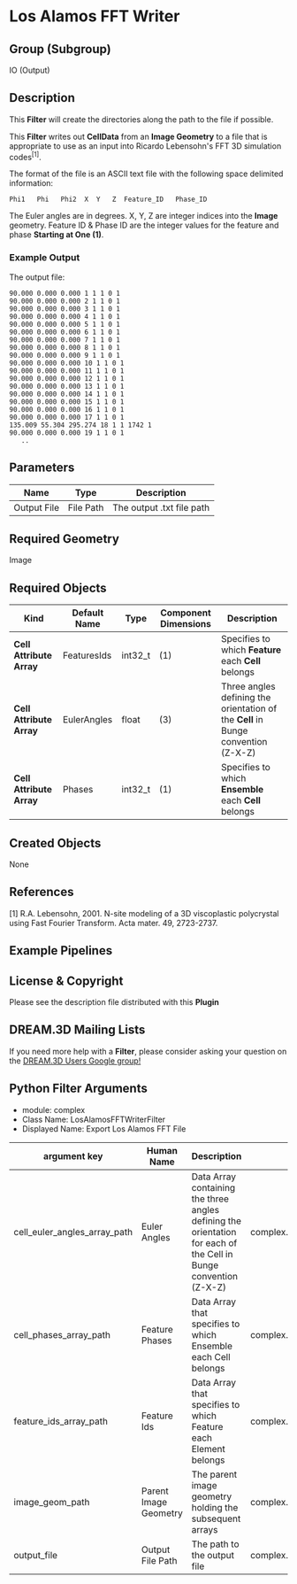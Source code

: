 # Los Alamos FFT Writer

## Group (Subgroup)

IO (Output)

## Description

This **Filter** will create the directories along the path to the file if possible.

This **Filter** writes out **CellData** from an **Image Geometry** to a file that is appropriate to use as an input into Ricardo Lebensohn's FFT 3D simulation codes<sup>[1]</sup>.

The format of the file is an ASCII text file with the following space delimited information:

	Phi1   Phi   Phi2  X  Y   Z  Feature_ID   Phase_ID

The Euler angles are in degrees. X, Y, Z are integer indices into the **Image** geometry. Feature ID & Phase ID are the integer values for the feature and phase **Starting at One (1)**.

### Example Output

The output file:     

	90.000 0.000 0.000 1 1 1 0 1
	90.000 0.000 0.000 2 1 1 0 1 
	90.000 0.000 0.000 3 1 1 0 1  
	90.000 0.000 0.000 4 1 1 0 1
	90.000 0.000 0.000 5 1 1 0 1  
	90.000 0.000 0.000 6 1 1 0 1
	90.000 0.000 0.000 7 1 1 0 1
	90.000 0.000 0.000 8 1 1 0 1
	90.000 0.000 0.000 9 1 1 0 1  
	90.000 0.000 0.000 10 1 1 0 1
	90.000 0.000 0.000 11 1 1 0 1 
	90.000 0.000 0.000 12 1 1 0 1  
	90.000 0.000 0.000 13 1 1 0 1
	90.000 0.000 0.000 14 1 1 0 1  
	90.000 0.000 0.000 15 1 1 0 1
	90.000 0.000 0.000 16 1 1 0 1
	90.000 0.000 0.000 17 1 1 0 1
	135.009 55.304 295.274 18 1 1 1742 1 
	90.000 0.000 0.000 19 1 1 0 1 
	   ..  

## Parameters

| Name             | Type | Description |
|------------------|------|-------------|
| Output File | File Path | The output .txt file path |

## Required Geometry

Image

## Required Objects

| Kind | Default Name | Type | Component Dimensions | Description |
|------|--------------|------|----------------------|-------------|
| **Cell Attribute Array** | FeaturesIds | int32_t | (1) | Specifies to which **Feature** each **Cell** belongs |
| **Cell Attribute Array** | EulerAngles | float | (3) | Three angles defining the orientation of the **Cell** in Bunge convention (Z-X-Z) |
| **Cell Attribute Array** | Phases | int32_t | (1) |  Specifies to which **Ensemble** each **Cell** belongs |

## Created Objects

None

## References

[1] R.A. Lebensohn, 2001. N-site modeling of a 3D viscoplastic polycrystal using Fast Fourier Transform. Acta mater. 49, 2723-2737.

## Example Pipelines

## License & Copyright

Please see the description file distributed with this **Plugin**

## DREAM.3D Mailing Lists

If you need more help with a **Filter**, please consider asking your question on the [DREAM.3D Users Google group!](https://groups.google.com/forum/?hl=en#!forum/dream3d-users)


## Python Filter Arguments

+ module: complex
+ Class Name: LosAlamosFFTWriterFilter
+ Displayed Name: Export Los Alamos FFT File

| argument key | Human Name | Description | Parameter Type |
|--------------|------------|-------------|----------------|
| cell_euler_angles_array_path | Euler Angles | Data Array containing the three angles defining the orientation for each of the Cell in Bunge convention (Z-X-Z) | complex.ArraySelectionParameter |
| cell_phases_array_path | Feature Phases | Data Array that specifies to which Ensemble each Cell belongs | complex.ArraySelectionParameter |
| feature_ids_array_path | Feature Ids | Data Array that specifies to which Feature each Element belongs | complex.ArraySelectionParameter |
| image_geom_path | Parent Image Geometry | The parent image geometry holding the subsequent arrays | complex.GeometrySelectionParameter |
| output_file | Output File Path | The path to the output file | complex.FileSystemPathParameter |

